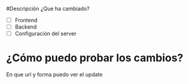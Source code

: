 #Descripción
¿Que ha cambiado?
- [ ] Frontend
- [ ] Backend
- [ ] Configuración del server

# ¿Cómo puedo probar los cambios?
En que url y forma puedo ver el update
